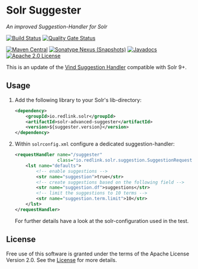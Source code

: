 # Solr Suggester
_An improved Suggestion-Handler for Solr_

[![Build Status](https://github.com/redlink-gmbh/solr-advanced-suggester/actions/workflows/maven-build-and-deploy.yaml/badge.svg)](https://github.com/redlink-gmbh/solr-advanced-suggester/actions/workflows/maven-build-and-deploy.yaml)
[![Quality Gate Status](https://sonarcloud.io/api/project_badges/measure?project=redlink-gmbh_solr-advanced-suggester&metric=alert_status)](https://sonarcloud.io/dashboard?id=redlink-gmbh_solr-advanced-suggester)

[![Maven Central](https://img.shields.io/maven-central/v/io.redlink.solr/solr-advanced-suggester.png)](https://central.sonatype.com/artifact/io.redlink.solr/solr-advanced-suggester)
[![Sonatype Nexus (Snapshots)](https://img.shields.io/nexus/s/https/oss.sonatype.org/io.redlink.solr/solr-advanced-suggester.png)](https://oss.sonatype.org/#nexus-search;gav~io.redlink.solr~solr-advanced-suggester~~~)
[![Javadocs](https://www.javadoc.io/badge/io.redlink.solr/solr-advanced-suggester.svg)](https://www.javadoc.io/doc/io.redlink.solr/solr-advanced-suggester)
[![Apache 2.0 License](https://img.shields.io/github/license/redlink-gmbh/solr-advanced-suggester.svg)](https://www.apache.org/licenses/LICENSE-2.0)

This is an update of the [Vind Suggestion Handler](https://github.com/RBMHTechnology/vind) compatible with Solr 9+.

## Usage

1. Add the following library to your Solr's lib-directory:
    ```xml
    <dependency>
        <groupId>io.redlink.solr</groupId>
        <artifactId>solr-advanced-suggester</artifactId>
        <version>${suggester.version}</version>
    </dependency>
    ```
2. Within `solrconfig.xml` configure a dedicated suggestion-handler:
    ```xml
    <requestHandler name="/suggester"
                    class="io.redlink.solr.suggestion.SuggestionRequestHandler">
        <lst name="defaults">
            <!-- enable suggestions -->
            <str name="suggestion">true</str>
            <!-- create suggestions based on the following field -->
            <str name="suggestion.df">suggestions</str>
            <!-- limit the suggestions to 10 terms -->
            <str name="suggestion.term.limit">10</str>
        </lst>
    </requestHandler>
    ```
    For further details have a look at the solr-configuration used in the test.

## License
Free use of this software is granted under the terms of the Apache License Version 2.0.
See the [License](LICENSE.txt) for more details.
